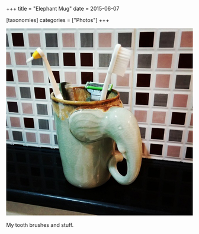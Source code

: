 +++
title = "Elephant Mug"
date = 2015-06-07

[taxonomies]
categories = ["Photos"]
+++

![Elephant Mug](elephant-mug.jpeg)

My tooth brushes and stuff.
